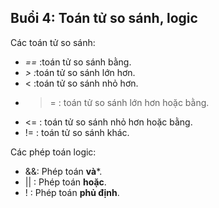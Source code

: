 ## **Buổi 4:** Toán tử so sánh, logic

Các toán tử so sánh:
- <i>==</i> :toán tử so sánh bằng.
- <i>> :</i>toán tử so sánh lớn hơn.
- < :toán tử so sánh nhỏ hơn.
- >= : toán tử so sánh lớn hơn hoặc bằng. 
- <= : toán tử so sánh nhỏ hơn hoặc bằng.
- != : toán tử so sánh khác.

Các phép toán logic:
- &&: Phép toán **và***.
- || : Phép toán **hoặc**.
- ! : Phép toán **phủ định**.